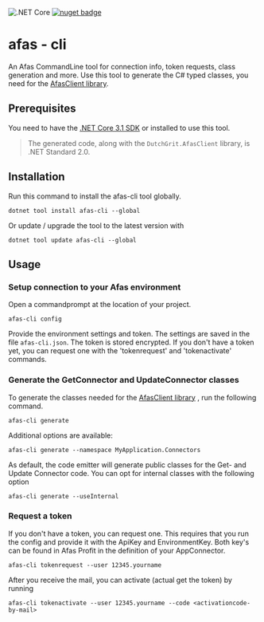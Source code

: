 ![.NET Core](https://github.com/dutchgrit/afascli/workflows/.NET%20Core/badge.svg)
[![nuget badge](https://img.shields.io/nuget/v/Afas-Cli.svg)](https://www.nuget.org/packages/Afas-Cli/)

# afas - cli
An Afas CommandLine tool for connection info, token requests, class generation and more.
Use this tool to generate the C# typed classes, you need for the [AfasClient library](https://github.com/dutchgrit/afasclient). 


## Prerequisites

You need to have the [.NET Core 3.1 SDK](https://dotnet.microsoft.com/download/dotnet-core) or installed to use this tool.

> The generated code, along with the `DutchGrit.AfasClient` library, is .NET Standard 2.0.

## Installation

Run this command to install the afas-cli tool globally.
```
dotnet tool install afas-cli --global
```
 
Or update / upgrade the tool to the latest version with

```
dotnet tool update afas-cli --global
```



## Usage

### Setup connection to your Afas environment 

Open a commandprompt at the location of your project.  

```
afas-cli config
```

Provide the environment settings and token. The settings are saved in the file `afas-cli.json`. The token is stored encrypted. If you don't have a token yet, you can request one with the 'tokenrequest' and 'tokenactivate' commands. 

### Generate the GetConnector and UpdateConnector classes

To generate the classes needed for the [AfasClient library](https://github.com/dutchgrit/afasclient) , run the following command. 

```
afas-cli generate
```

Additional options are available:

```
afas-cli generate --namespace MyApplication.Connectors
```

As default, the code emitter will generate public classes for the Get- and Update Connector code.
You can opt for internal classes with the following option

```
afas-cli generate --useInternal
```


### Request a token 

If you don't have a token, you can request one. This requires that you run the config and provide it with the ApiKey and EnvironmentKey. Both key's can be found in Afas Profit in the definition of your AppConnector.

```
afas-cli tokenrequest --user 12345.yourname
```

After you receive the mail, you can activate (actual get the token) by running

```
afas-cli tokenactivate --user 12345.yourname --code <activationcode-by-mail> 
```






